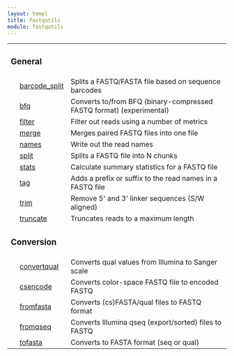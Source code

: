 ```yaml
---
layout: templ
title: fastqutils
module: fastqutils
---
```

<table cellpadding="4"><tr><td colspan="3"><h3>General</h3></td></tr>
<tr><td>&nbsp;</td><td><a href="/modules/fastqutils/barcode_split">barcode_split</a></td><td>Splits a FASTQ/FASTA file based on sequence barcodes</td></tr>
<tr><td>&nbsp;</td><td><a href="/modules/fastqutils/bfq">bfq</a></td><td>Converts to/from BFQ (binary-compressed FASTQ format) (experimental)</td></tr>
<tr><td>&nbsp;</td><td><a href="/modules/fastqutils/filter">filter</a></td><td>Filter out reads using a number of metrics</td></tr>
<tr><td>&nbsp;</td><td><a href="/modules/fastqutils/merge">merge</a></td><td>Merges paired FASTQ files into one file</td></tr>
<tr><td>&nbsp;</td><td><a href="/modules/fastqutils/names">names</a></td><td>Write out the read names</td></tr>
<tr><td>&nbsp;</td><td><a href="/modules/fastqutils/split">split</a></td><td>Splits a FASTQ file into N chunks</td></tr>
<tr><td>&nbsp;</td><td><a href="/modules/fastqutils/stats">stats</a></td><td>Calculate summary statistics for a FASTQ file</td></tr>
<tr><td>&nbsp;</td><td><a href="/modules/fastqutils/tag">tag</a></td><td>Adds a prefix or suffix to the read names in a FASTQ file</td></tr>
<tr><td>&nbsp;</td><td><a href="/modules/fastqutils/trim">trim</a></td><td>Remove 5' and 3' linker sequences (S/W aligned)</td></tr>
<tr><td>&nbsp;</td><td><a href="/modules/fastqutils/truncate">truncate</a></td><td>Truncates reads to a maximum length</td></tr>
<tr><td colspan="3"><h3>Conversion</h3></td></tr>
<tr><td>&nbsp;</td><td><a href="/modules/fastqutils/convertqual">convertqual</a></td><td>Converts qual values from Illumina to Sanger scale</td></tr>
<tr><td>&nbsp;</td><td><a href="/modules/fastqutils/csencode">csencode</a></td><td>Converts color-space FASTQ file to encoded FASTQ</td></tr>
<tr><td>&nbsp;</td><td><a href="/modules/fastqutils/fromfasta">fromfasta</a></td><td>Converts (cs)FASTA/qual files to FASTQ format</td></tr>
<tr><td>&nbsp;</td><td><a href="/modules/fastqutils/fromqseq">fromqseq</a></td><td>Converts Illumina qseq (export/sorted) files to FASTQ</td></tr>
<tr><td>&nbsp;</td><td><a href="/modules/fastqutils/tofasta">tofasta</a></td><td>Converts to FASTA format (seq or qual)</td></tr>
</table>